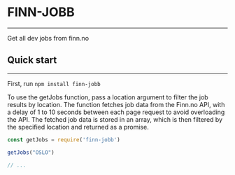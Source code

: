 # FINN-JOBB
---
Get all dev jobs from finn.no
## Quick start
---
First, run `npm install finn-jobb`

To use the getJobs function, pass a location argument to filter the job results by location. The function fetches job data from the Finn.no API, with a delay of 1 to 10 seconds between each page request to avoid overloading the API. The fetched job data is stored in an array, which is then filtered by the specified location and returned as a promise.

```js
const getJobs = require('finn-jobb')

getJobs("OSLO")

// ...
```